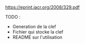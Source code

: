 https://eprint.iacr.org/2008/329.pdf


TODO : 
- Generation de la clef 
- Fichier qui stocke la clef 
- README sur l'utilisation 